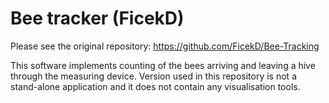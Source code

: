 # Bee tracker (FicekD)

Please see the original repository: https://github.com/FicekD/Bee-Tracking

This software implements counting of the bees arriving and leaving a hive through the measuring device. Version used in this repository is not a stand-alone application and it does not contain any visualisation tools.
